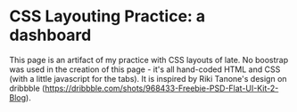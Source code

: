 CSS Layouting Practice: a dashboard
=========================

This page is an artifact of my practice with CSS layouts of late. No boostrap was used in the creation of this page - it's all hand-coded HTML and CSS (with a little javascript for the tabs). It is inspired by Riki Tanone's design on dribbble (https://dribbble.com/shots/968433-Freebie-PSD-Flat-UI-Kit-2-Blog).

